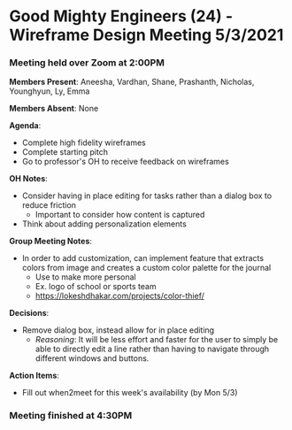 # Good Mighty Engineers (24) - Wireframe Design Meeting 5/3/2021

### Meeting held over Zoom at 2:00PM

**Members Present**: Aneesha, Vardhan, Shane, Prashanth, Nicholas, Younghyun, Ly, Emma

**Members Absent**: None

**Agenda**:
- Complete high fidelity wireframes
- Complete starting pitch
- Go to professor's OH to receive feedback on wireframes

**OH Notes**:
- Consider having in place editing for tasks rather than a dialog box to reduce friction
    - Important to consider how content is captured
- Think about adding personalization elements

**Group Meeting Notes**:
- In order to add customization, can implement feature that extracts colors from image and creates a custom color palette for the journal
	- Use to make more personal
	- Ex. logo of school or sports team
	- https://lokeshdhakar.com/projects/color-thief/

**Decisions**:
- Remove dialog box, instead allow for in place editing
    - *Reasoning*: It will be less effort and faster for the user to simply be able to directly edit a line rather than having to navigate through different windows and buttons.

**Action Items**:
- Fill out when2meet for this week's availability (by Mon 5/3)

### Meeting finished at 4:30PM